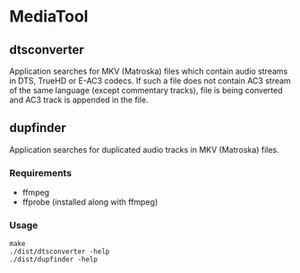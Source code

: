 # MediaTool

## dtsconverter

Application searches for MKV (Matroska) files which contain audio streams
in DTS, TrueHD or E-AC3 codecs. If such a file does not contain AC3 stream
of the same language (except commentary tracks), file is being converted
and AC3 track is appended in the file.

## dupfinder

Application searches for duplicated audio tracks in MKV (Matroska) files.

### Requirements

* ffmpeg
* ffprobe (installed along with ffmpeg)

### Usage

```
make
./dist/dtsconverter -help
./dist/dupfinder -help
```

